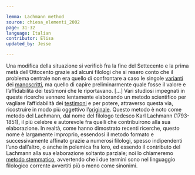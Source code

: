 ```yaml
---

lemma: Lachmann method
source: chiesa_elementi_2002
page: 31-32
language: Italian
contributor: Elisa
updated_by: Jesse

---
```

Una modifica della situazione si verificò fra la fine del Settecento e la prima metà dell’Ottocento grazie ad alcuni filologi che si resero conto che il problema centrale non era quello di confrontare a caso le singole [varianti](variant.html) dei [manoscritti](manuscript.html), ma quello di capire preliminarmente quale fosse il valore e l’affidabilità dei testimoni che le riportavano. […] Vari studiosi impegnati in queste ricerche vennero lentamente elaborando un metodo scientifico per vagliare l’affidabilità dei [testimoni](witness.html) e per potere, attraverso questa via, ricostruire in modo più oggettivo l’[originale](original.html). Questo metodo è noto come metodo del Lachmann, dal nome del filologo tedesco Karl Lachmann (1793-1851), il più celebre e autorevole fra quelli che contribuirono alla sua elaborazione. In realtà, come hanno dimostrato recenti ricerche, questo nome è largamente improprio, essendosi il metodo formato e successivamente affinato grazie a numerosi filologi, spesso indipendenti l’uno dall’altro, o anche in polemica fra loro, ed essendo il contributo del Lachmann alla sua elaborazione soltanto parziale; noi lo chiameremo [metodo stemmatico](stemmatology.html), avvertendo che i due termini sono nel linguaggio filologico corrente avvertiti più o meno come sinonimi.
